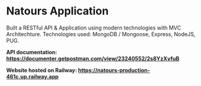 # Natours Application

Built a RESTful API & Application using modern technologies with MVC Architechture.
Technologies used: MongoDB / Mongoose, Express, NodeJS, PUG.

**API documentation: https://documenter.getpostman.com/view/23240552/2s8YzXvfuB**

**Website hosted on Railway: https://natours-production-461c.up.railway.app**
